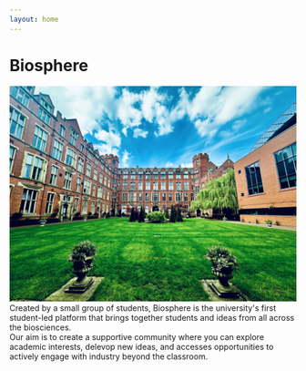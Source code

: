 ```yaml
---
layout: home
---
```


# Biosphere  
![The quad in Firth Court, Sheffield.](assets/IMG_2941.webp)
Created by a small group of students, Biosphere is the university's first student-led platform that brings together students and ideas from all across the biosciences.   
​
Our aim is to create a supportive community where you can explore academic interests, delevop new ideas, and accesses opportunities to actively engage with industry beyond the classroom.  
